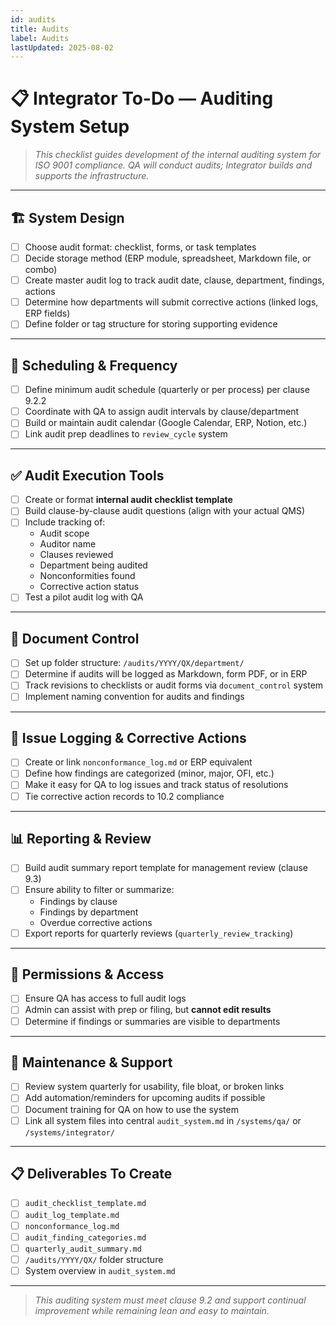 ```yaml
---
id: audits
title: Audits
label: Audits
lastUpdated: 2025-08-02
---
```


# 📋 Integrator To-Do — Auditing System Setup

> _This checklist guides development of the internal auditing system for ISO 9001 compliance. QA will conduct audits; Integrator builds and supports the infrastructure._

---

## 🏗️ System Design

- [ ] Choose audit format: checklist, forms, or task templates  
- [ ] Decide storage method (ERP module, spreadsheet, Markdown file, or combo)  
- [ ] Create master audit log to track audit date, clause, department, findings, actions  
- [ ] Determine how departments will submit corrective actions (linked logs, ERP fields)  
- [ ] Define folder or tag structure for storing supporting evidence

---

## 📅 Scheduling & Frequency

- [ ] Define minimum audit schedule (quarterly or per process) per clause 9.2.2  
- [ ] Coordinate with QA to assign audit intervals by clause/department  
- [ ] Build or maintain audit calendar (Google Calendar, ERP, Notion, etc.)  
- [ ] Link audit prep deadlines to `review_cycle` system  

---

## ✅ Audit Execution Tools

- [ ] Create or format **internal audit checklist template**  
- [ ] Build clause-by-clause audit questions (align with your actual QMS)  
- [ ] Include tracking of:  
  - Audit scope  
  - Auditor name  
  - Clauses reviewed  
  - Department being audited  
  - Nonconformities found  
  - Corrective action status  
- [ ] Test a pilot audit log with QA

---

## 🧾 Document Control

- [ ] Set up folder structure: `/audits/YYYY/QX/department/`  
- [ ] Determine if audits will be logged as Markdown, form PDF, or in ERP  
- [ ] Track revisions to checklists or audit forms via `document_control` system  
- [ ] Implement naming convention for audits and findings

---

## 🔁 Issue Logging & Corrective Actions

- [ ] Create or link `nonconformance_log.md` or ERP equivalent  
- [ ] Define how findings are categorized (minor, major, OFI, etc.)  
- [ ] Make it easy for QA to log issues and track status of resolutions  
- [ ] Tie corrective action records to 10.2 compliance

---

## 📊 Reporting & Review

- [ ] Build audit summary report template for management review (clause 9.3)  
- [ ] Ensure ability to filter or summarize:
  - Findings by clause  
  - Findings by department  
  - Overdue corrective actions  
- [ ] Export reports for quarterly reviews (`quarterly_review_tracking`)

---

## 🔐 Permissions & Access

- [ ] Ensure QA has access to full audit logs  
- [ ] Admin can assist with prep or filing, but **cannot edit results**  
- [ ] Determine if findings or summaries are visible to departments

---

## 🔧 Maintenance & Support

- [ ] Review system quarterly for usability, file bloat, or broken links  
- [ ] Add automation/reminders for upcoming audits if possible  
- [ ] Document training for QA on how to use the system  
- [ ] Link all system files into central `audit_system.md` in `/systems/qa/` or `/systems/integrator/`

---

## 📋 Deliverables To Create

- [ ] `audit_checklist_template.md`  
- [ ] `audit_log_template.md`  
- [ ] `nonconformance_log.md`  
- [ ] `audit_finding_categories.md`  
- [ ] `quarterly_audit_summary.md`  
- [ ] `/audits/YYYY/QX/` folder structure  
- [ ] System overview in `audit_system.md`

---

> _This auditing system must meet clause 9.2 and support continual improvement while remaining lean and easy to maintain._
